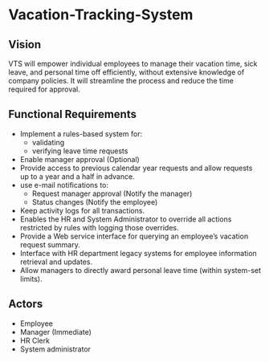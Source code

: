 # Vacation-Tracking-System

## Vision

VTS will empower individual employees to manage their vacation time, sick leave, and personal time off efficiently, without extensive knowledge of company policies. It will streamline the process and reduce the time required for approval.

## Functional Requirements

- Implement a rules-based system for:
  - validating
  - verifying leave time requests
- Enable manager approval (Optional)
- Provide access to previous calendar year requests and allow requests up to a year and a half in advance.
- use e-mail notifications to:
  -  Request manager approval (Notify the manager)
  -  Status changes (Notify the employee)
- Keep activity logs for all transactions.
- Enables the HR and System Administrator to override all actions restricted by rules with logging those overrides.
- Provide a Web service interface for querying an employee’s vacation request summary.
- Interface with HR department legacy systems for employee information retrieval and updates.
- Allow managers to directly award personal leave time (within system-set limits).


## Actors

- Employee
- Manager (Immediate)
- HR Clerk
- System administrator

